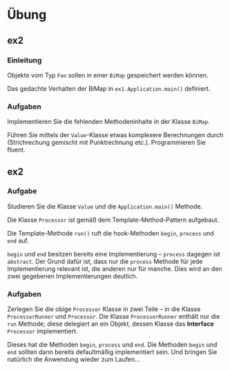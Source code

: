 # Übung

## ex2

### Einleitung

Objekte vom Typ `Foo` sollen in einer `BiMap` gespeichert werden können.

Das gedachte Verhalten der BiMap in `ex1.Application.main()` definiert.

### Aufgaben

Implementieren Sie die fehlenden Methodeninhalte in der Klasse `BiMap`.

Führen Sie mittels der `Value`-Klasse etwas komplexere Berechnungen durch (Strichrechung gemischt mit Punktrechnung
etc.). Programmieren Sie fluent.

## ex2

### Aufgabe

Studieren Sie die Klasse `Value` und die `Application.main()` Methode.

Die Klasse `Processor` ist gemäß dem Template-Method-Pattern aufgebaut.

Die Template-Methode `run()` ruft die hook-Methoden `begin`,
`process` und `end` auf.

`begin` und `end` besitzen bereits eine Implementierung – `process` dagegen ist `abstract`. Der Grund dafür ist, dass
nur die `process` Methode für jede Implementierung relevant ist, die anderen nur für manche. Dies wird an den zwei
gegebenen Implementierungen deutlich.

### Aufgaben

Zerlegen Sie die obige `Processor` Klasse in zwei Teile – in die Klasse `ProcessorRunner` und `Processor`. Die Klasse
`ProcessorRunner` enthält nur die `run` Methode; diese delegiert an ein Objekt, dessen Klasse das
**Interface** `Processor` implementiert.

Dieses hat die Methoden `begin`, `process` und `end`. Die Methoden `begin` und `end` sollten dann bereits
defaultmäßig implementiert sein. Und bringen Sie natürlich die Anwendung wieder zum Laufen...